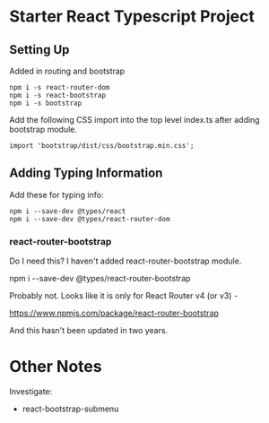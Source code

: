 # Starter React Typescript Project

## Setting Up

Added in routing and bootstrap

```
npm i -s react-router-dom
npm i -s react-bootstrap
npm i -s bootstrap
```

Add the following CSS import into the top level index.ts after adding bootstrap module.


```
import 'bootstrap/dist/css/bootstrap.min.css';
```

## Adding Typing Information

Add these for typing info:

```
npm i --save-dev @types/react
npm i --save-dev @types/react-router-dom
```


### react-router-bootstrap

Do I need this?  I haven't added react-router-bootstrap module.

 npm i --save-dev @types/react-router-bootstrap

Probably not.  Looks like it is only for React Router v4 (or v3) -

 https://www.npmjs.com/package/react-router-bootstrap

And this hasn't been updated in two years.




# Other Notes

Investigate:

* react-bootstrap-submenu







